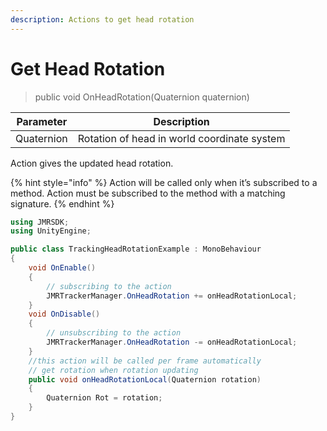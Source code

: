 ```yaml
---
description: Actions to get head rotation
---
```


# Get Head Rotation

> public void OnHeadRotation(Quaternion quaternion)

| Parameter  | Description                                 |
| ---------- | ------------------------------------------- |
| Quaternion | Rotation of head in world coordinate system |

Action gives the updated head rotation.

{% hint style="info" %}
Action will be called only when it’s subscribed to a method. Action must be subscribed to the method with a matching signature.
{% endhint %}

```csharp
using JMRSDK;
using UnityEngine;

public class TrackingHeadRotationExample : MonoBehaviour
{
    void OnEnable()
    {
        // subscribing to the action
        JMRTrackerManager.OnHeadRotation += onHeadRotationLocal;
    }
    void OnDisable()
    {
        // unsubscribing to the action
        JMRTrackerManager.OnHeadRotation -= onHeadRotationLocal;
    }
    //this action will be called per frame automatically
    // get rotation when rotation updating
    public void onHeadRotationLocal(Quaternion rotation)
    {
        Quaternion Rot = rotation;
    }
}
```
